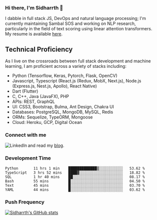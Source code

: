 ### Hi there, I'm Sidharrth 👋

I dabble in full stack JS, DevOps and natural language processing; I'm currently maintaining Sambal SOS and working on NLP research, particularly in the field of text scoring using linear attention transformers. My resume is available [here](https://mathsforgeeks.org/assets/resume.pdf).

## Technical Proficiency
As I live on the crossroads between full stack development and machine learning, I am proficient across a variety of stacks including:
- Python (Tensorflow, Keras, Pytorch, Flask, OpenCV)
- Javascript, Typescript (React.js (Redux, MobX, Next.js), Node.js (Express.js, Nest.js, Apollo), React Native)
- Dart (Flutter)
- C, C++, Java (JavaFX), PHP
- APIs: REST, GraphQL
- UI: CSS3, Bootstrap, Bulma, Ant Design, Chakra UI
- Databases: PostgreSQL, MongoDB, MySQL, Redis
- ORMs: Sequelize, TypeORM, Mongoose
- Cloud: Heroku, GCP, Digital Ocean

### Connect with me

[<img align="left" alt="LinkedIn" src="https://img.shields.io/badge/linkedin-%230077B5.svg?&style=for-the-badge&logo=linkedin&logoColor=white" />][linkedin]
and read my [blog].


### Development Time
<!--START_SECTION:waka-->

```text
Python       11 hrs 1 min    █████████████▒░░░░░░░░░░░   53.62 %
TypeScript   3 hrs 52 mins   ████▓░░░░░░░░░░░░░░░░░░░░   18.82 %
SQL          1 hr 40 mins    ██░░░░░░░░░░░░░░░░░░░░░░░   08.17 %
Bash         55 mins         █░░░░░░░░░░░░░░░░░░░░░░░░   04.50 %
Text         45 mins         █░░░░░░░░░░░░░░░░░░░░░░░░   03.70 %
YAML         44 mins         █░░░░░░░░░░░░░░░░░░░░░░░░   03.62 %
```

<!--END_SECTION:waka-->

### Push Frequency
[![Sidharrth's GitHub stats](https://github-readme-stats.vercel.app/api?username=sidharrth2002&show_icons=true)](https://github.com/sidharrth2002/github-readme-stats)

[site]: http://mathsforgeeks.org/
[blog]: https://mathsforgeeks.org/blog
[linkedin]: https://www.linkedin.com/in/sidharrth-nagappan/
